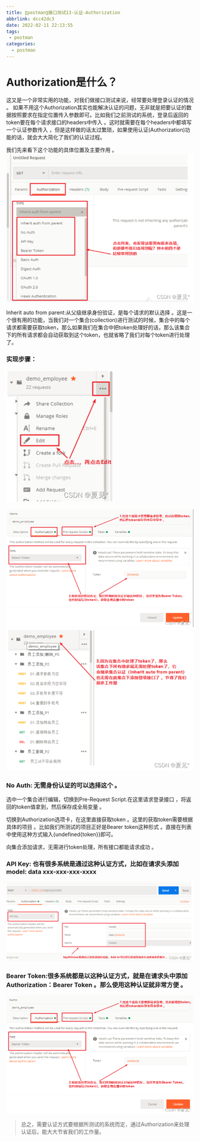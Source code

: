 ```yaml
---
title: 〖postman〗接口测试13-认证-Authorization
abbrlink: dcc42dc3
date: 2022-02-11 22:13:55
tags:
 - postman
categories:
  - postman
---
```


# Authorization是什么？
这又是一个非常实用的功能，对我们做接口测试来说，经常要处理登录认证的情况 。 <!-- more --> 如果不用这个Authorization其实也能解决认证的问题，无非就是把要认证的数据按照要求在指定位置传入参数即可。比如我们之前测试的系统，登录后返回的token要在每个请求接口的headers中传入 。这时就需要在每个headers中都填写一个认证参数传入 ，但是这样做的话太过繁琐，如果使用认证(Authorization)功能的话，就会大大简化了我们的认证过程。

我们先来看下这个功能的具体位置及主要作用 。
 ![img](/img/blog/postman/13/013-01.png)

Inherit auto from parent:从父级继承身份验证，是每个请求的默认选择 。这是一个很有用的功能，当我们对一个集合(collection)进行测试的时候，集合中的每个请求都需要获取token，那么如果我们在集合中把token处理好的话，那么该集合下的所有请求都会自动获取到这个token，也就省略了我们对每个token进行处理了。

### 实现步骤：
![img](/img/blog/postman/13/013-02.png)

 ![img](/img/blog/postman/13/013-03.png)
 ![img](/img/blog/postman/13/013-04.png)


### No Auth: 无需身份认证的可以选择这个 。
选中一个集合进行编辑，切换到Pre-Request Script.在这里请求登录接口 ，将返回的token值拿到，然后保存成全局变量 。

切换到Authorization选项卡，在这里直接获取token 。这里的获取token需要根据具体的项目 。比如我们所测试的项目正好是Bearer token这种形式 。直接在列表中使用这种方式输入{undefined{token}}即可。

向集合添加请求，无需进行token处理，所有接口都能请求成功 。

### API Key: 也有很多系统是通过这种认证方式，比如在请求头添加 model: data xxx-xxx-xxx-xxxx
![img](/img/blog/postman/13/013-05.png)

### Bearer Token:很多系统都是以这种认证方式，就是在请求头中添加Authorization：Bearer Token 。那么使用这种认证就非常方便 。

![img](/img/blog/postman/13/013-06.png)

> 总之，需要认证方式要根据所测试的系统而定，通过Authorization来处理认证后，能大大节省我们的工作量。